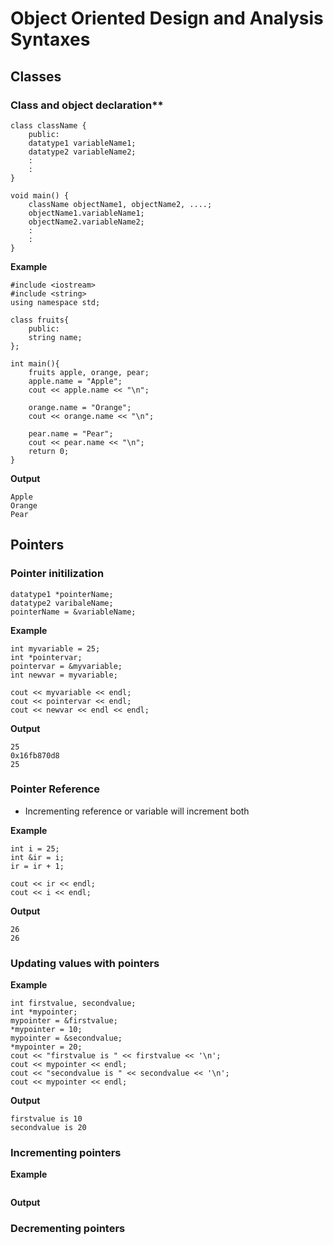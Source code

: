 # Object Oriented Design and Analysis Syntaxes

## Classes

### Class and object declaration**

```
class className {
    public: 
    datatype1 variableName1;
    datatype2 variableName2;
    :
    :
}

void main() {
    className objectName1, objectName2, ....;
    objectName1.variableName1;
    objectName2.variableName2;
    :
    :
}
```

**Example**
```
#include <iostream>
#include <string>
using namespace std;

class fruits{
    public:
    string name;
};

int main(){
    fruits apple, orange, pear;
    apple.name = "Apple";
    cout << apple.name << "\n";

    orange.name = "Orange";
    cout << orange.name << "\n";

    pear.name = "Pear";
    cout << pear.name << "\n";
    return 0;
}
```

**Output**
```
Apple
Orange
Pear
```


## Pointers

### Pointer initilization
```
datatype1 *pointerName;
datatype2 varibaleName;
pointerName = &variableName;
```

**Example**
```
int myvariable = 25;
int *pointervar;
pointervar = &myvariable;
int newvar = myvariable;

cout << myvariable << endl;
cout << pointervar << endl;
cout << newvar << endl << endl;
```

**Output**
```
25
0x16fb870d8
25
```

### Pointer Reference
- Incrementing reference or variable will increment both

**Example**
```
int i = 25;
int &ir = i;
ir = ir + 1;

cout << ir << endl;
cout << i << endl;
```

**Output**
```
26
26
```

### Updating values with pointers

**Example**
```
int firstvalue, secondvalue;
int *mypointer;
mypointer = &firstvalue;
*mypointer = 10;
mypointer = &secondvalue;
*mypointer = 20;
cout << "firstvalue is " << firstvalue << '\n';
cout << mypointer << endl;
cout << "secondvalue is " << secondvalue << '\n';
cout << mypointer << endl;
```

**Output**
```
firstvalue is 10
secondvalue is 20
```

### Incrementing pointers
**Example**
```

```
**Output**


### Decrementing pointers
